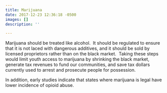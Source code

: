 ```yaml
---
title: Marijuana
date: 2017-12-23 12:36:18 -0500
images: []
description: ''

---
```

Marijuana should be treated like alcohol.  It should be regulated to ensure that it is not laced with dangerous additives, and it should be sold by licensed proprietors rather than on the black market.  Taking these steps would limit youth access to marijuana by shrinking the black market, generate tax revenues to fund our communities, and save tax dollars currently used to arrest and prosecute people for possession.

In addition, early studies indicate that states where marijuana is legal have lower incidence of opioid abuse.  